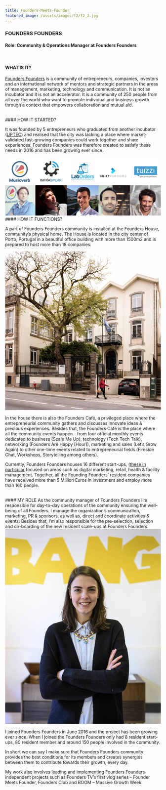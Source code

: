 ```yaml
---
title: Founders-Meets-Founder
featured_image: /assets/images/f2/f2_2.jpg
---
```

### FOUNDERS FOUNDERS
#### Role: Community & Operations Manager at Founders Founders

 <br />

#### WHAT IS IT?

[Founders Founders](http://www.founders-founders.com/) is a community of entrepreneurs, companies, investors and an international network of mentors and strategic partners in the areas of management, marketing, technology and communication. It is not an incubator and it is not an accelerator. It is a community of 250 people from all over the world who want to promote individual and business growth through a context that empowers collaboration and mutual aid.

 <br />
#### HOW IT STARTED?

It was founded by 5 entrepreneurs who graduated from another incubator ([UPTEC](https://uptec.up.pt/)) and realised that the city was lacking a place where market-validated fast-growing companies could work together and share experiences. Founders Founders was therefore created to satisfy these needs in 2016 and has been growing ever since. 

 <img src="/assets/images/f2/f2_6.png" class="img-responsive" alt="">

 <br />
#### HOW IT FUNCTIONS?

A part of Founders Founders community is installed at the Founders House, community’s physical home. The House is located in the city center of Porto, Portugal in a beautiful office building with more than 1500m2 and is prepared to host more than 18 companies. 

<img src="/assets/images/f2/f2_5.png" class="img-responsive" alt="">

In the house there is also the Founders Café, a privileged place where the entrepreneurial community gathers and discusses innovate ideas & precious experiences. Besides that, the Founders Café is the place where all the community events happen - from four official monthly events dedicated to business (Scale Me Up), technology (Tech Tech Talk), networking (Founders Are Happy [Hour]), marketing and sales (Let’s Grow Again) to other one-time events related to entrepreneurial fields (Fireside Chat, Workshops, Storytelling among others).

Currently, Founders Founders houses 16 different start-ups, ([these in particular](http://www.founders-founders.com/residents/) focused on areas such as digital marketing, retail, health & facility management. Together, all the Founding Founders’ resident companies have received more than 5 Million Euros in investment and employ more than 160 people.

 <img src="/assets/images/f2/f2_4.jpg" class="img-responsive" alt="">

 <br />
#### MY ROLE 
As the community manager of Founders Founders I’m responsible for day-to-day operations of the community ensuring the well-being of all Founders. I manage the organization’s communication, marketing, PR & sponsors, as well as, direct and coordinate activities & events. Besides that, I’m also responsible for the pre-selection, selection and on-boarding of the new resident scale-ups at Founders Founders. 

 <img src="/assets/images/f2/f2_7.jpg" class="width:300px, height: 600px" alt="">

I joined Founders Founders in June 2016 and the project has been growing ever since. When I joined the Founders Founders only had 8 resident start-ups, 80 resident member and around 150 people involved in the community.   

In short we can say I make sure that Founders Founders community provides the best conditions for its members and creates synergies between them to contribute towards their growth, every day.

My work also involves leading and implementing Founders Founders independent projects such as Founders TV’s first vlog series  - Founder Meets Founder, Founders Club and BOOM – Massive Growth Week.




